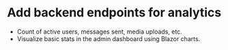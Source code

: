 # Add backend endpoints for analytics

- Count of active users, messages sent, media uploads, etc.
- Visualize basic stats in the admin dashboard using Blazor charts.
